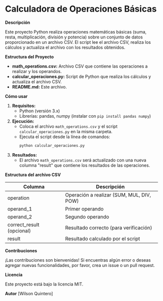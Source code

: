 # Calculadora de Operaciones Básicas

**Descripción**

Este proyecto Python realiza operaciones matemáticas básicas (suma, resta, multiplicación, división y potencia) sobre un conjunto de datos proporcionado en un archivo CSV. El script lee el archivo CSV, realiza los cálculos y actualiza el archivo con los resultados obtenidos.

**Estructura del Proyecto**

* **math_operations.csv:** Archivo CSV que contiene las operaciones a realizar y los operandos.
* **calcular_operaciones.py:** Script de Python que realiza los cálculos y actualiza el archivo CSV.
* **README.md:** Este archivo.

**Cómo usar**

1. **Requisitos:**
   * Python (versión 3.x)
   * Librerías: pandas, numpy (instalar con `pip install pandas numpy`)
2. **Ejecución:**
   * Coloca el archivo `math_operations.csv` y el script `calcular_operaciones.py` en la misma carpeta.
   * Ejecuta el script desde la línea de comandos:
     ```bash
     python calcular_operaciones.py
     ```
3. **Resultados:**
   * El archivo `math_operations.csv` será actualizado con una nueva columna "result" que contiene los resultados de las operaciones.

**Estructura del archivo CSV**

| Columna | Descripción |
|---|---|
| operation | Operación a realizar (SUM, MUL, DIV, POW) |
| operand_1 | Primer operando |
| operand_2 | Segundo operando |
| correct_result (opcional) | Resultado correcto (para verificación) |
| result | Resultado calculado por el script |

**Contribuciones**

¡Las contribuciones son bienvenidas! Si encuentras algún error o deseas agregar nuevas funcionalidades, por favor, crea un issue o un pull request.

**Licencia**

Este proyecto está bajo la licencia MIT.

**Autor**
[Wilson Quintero]

